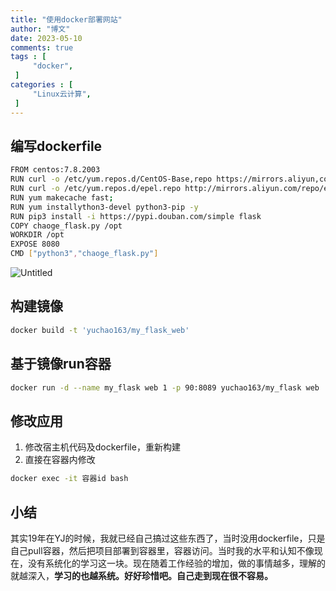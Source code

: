 ```yaml
---
title: "使用docker部署网站"                         
author: "博文"   
date: 2023-05-10       
comments: true  
tags : [                                    
     "docker",
 ]
categories : [                              
     "Linux云计算",
 ]
---
```


## 编写dockerfile

```bash
FROM centos:7.8.2003
RUN curl -o /etc/yum.repos.d/CentOS-Base,repo https://mirrors.aliyun,com/repo/Centos-7.repo;
RUN curl -o /etc/yum.repos.d/epel.repo http://mirrors.aliyun.com/repo/epel-7.repo;
RUN yum makecache fast;
RUN yum installython3-devel python3-pip -y
RUN pip3 install -i https://pypi.douban.com/simple flask
COPY chaoge_flask.py /opt
WORKDIR /opt
EXPOSE 8080
CMD ["python3","chaoge_flask.py"]
```

![Untitled](/docker/20230510105957.png)

## 构建镜像

```bash
docker build -t 'yuchao163/my_flask_web'
```

## 基于镜像run容器

```bash
docker run -d --name my_flask web 1 -p 90:8089 yuchao163/my_flask web
```

## 修改应用


1.  修改宿主机代码及dockerfile，重新构建
2.  直接在容器内修改

```bash
docker exec -it 容器id bash
```

## 小结

其实19年在YJ的时候，我就已经自己搞过这些东西了，当时没用dockerfile，只是自己pull容器，然后把项目部署到容器里，容器访问。当时我的水平和认知不像现在，没有系统化的学习这一块。现在随着工作经验的增加，做的事情越多，理解的就越深入，**学习的也越系统。好好珍惜吧。自己走到现在很不容易。**

